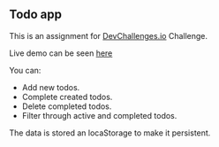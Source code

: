 ## Todo app

This is an assignment for [DevChallenges.io](https://www.devchallenges.io) Challenge.

Live demo can be seen [here](https://objective-mirzakhani-48ca9a.netlify.app/)

You can:

- Add new todos.
- Complete created todos.
- Delete completed todos.
- Filter through active and completed todos.

The data is stored an locaStorage to make it persistent.
